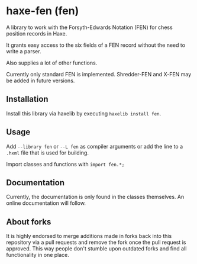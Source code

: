 # haxe-fen (fen)
A library to work with the Forsyth-Edwards Notation (FEN) for chess position records in Haxe.

It grants easy access to the six fields of a FEN record without the need to write a parser.

Also supplies a lot of other functions.

Currently only standard FEN is implemented. Shredder-FEN and X-FEN may be added in future versions.

## Installation
Install this library via haxelib by executing ```haxelib install fen```.

## Usage
Add ```--library fen``` or ```--L fen``` as compiler arguments or add the line to a ```.hxml``` file that is used for building.

Import classes and functions with ```import fen.*;```

## Documentation
Currently, the documentation is only found in the classes themselves. An online documentation will follow.

## About forks
It is highly endorsed to merge additions made in forks back into this repository via a pull requests and remove the fork once the pull request is approved. This way people don't stumble upon outdated forks and find all functionality in one place.
